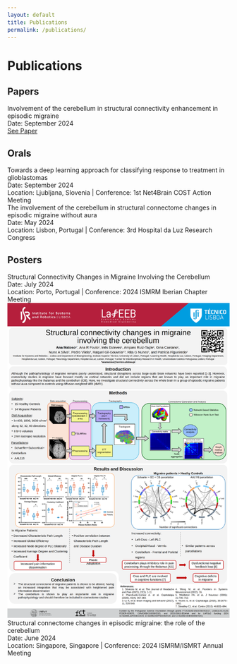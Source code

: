 ```yaml
---
layout: default
title: Publications
permalink: /publications/
---
```


# Publications

## Papers
<div class="publication">
    <div class="details">
        <div class="title">Involvement of the cerebellum in structural connectivity enhancement in episodic migraine</div>
        <div class="date">Date: September 2024</div>
        <div class="file-link"><a href="https://doi.org/10.1186/s10194-024-01854-8" target="_blank">See Paper</a></div>
    </div>
</div>

## Orals
<div class="publication">
    <div class="details">
        <div class="title">Towards a deep learning approach for classifying response to treatment in glioblastomas</div>
        <div class="date">Date: September 2024</div>
        <div class="location-conference">Location: Ljubljana, Slovenia | Conference: 1st Net4Brain COST Action Meeting</div>
        <!-- <div class="file-link"><a href="path/to/oral1.pdf" target="_blank">Download Presentation</a></div> -->
    </div>
</div>
 
<div class="publication">
    <div class="details">
        <div class="title">The involvement of the cerebellum in structural connectome changes in episodic migraine without aura</div>
        <div class="date">Date: May 2024</div>
        <div class="location-conference">Location: Lisbon, Portugal | Conference: 3rd Hospital da Luz Research Congress</div>
        <!-- <div class="file-link"><a href="path/to/oral1.pdf" target="_blank">Download Presentation</a></div> -->
    </div>
</div>


## Posters
<div class="publication">
    <div class="details">
        <div class="title">Structural Connectivity Changes in Migraine Involving the Cerebellum</div>
        <div class="date">Date: July 2024</div>
        <div class="location-conference">Location: Porto, Portugal | Conference: 2024 ISMRM Iberian Chapter Meeting </div>
    </div>
    <a href="https://www.ismrm.org/" target="_blank">
        <img src="/assets/img/content/PosterIberian24.png" alt="Poster Iberian 2024">
    </a>
</div>
<div class="publication">
    <div class="details">
        <div class="title">Structural connectome changes in episodic migraine: the role of the cerebellum</div>
        <div class="date">Date: June 2024</div>
        <div class="location-conference">Location: Singapore, Singapore | Conference: 2024 ISMRM/ISMRT Annual Meeting</div>
    </div>
    <!-- Image Link (Miniature of the Poster) -->   
</div>

